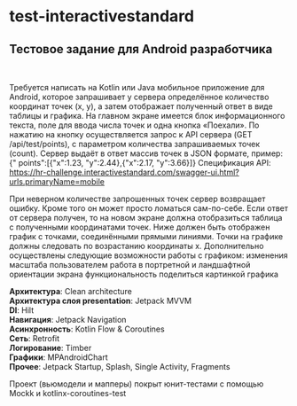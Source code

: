 # test-interactivestandard

<h2>Тестовое задание для Android разработчика</h2>
<br/>

Требуется написать на Kotlin или Java мобильное приложение для Android, которое запрашивает у
сервера определённое количество координат точек (x, y), а затем отображает полученный ответ в виде
таблицы и графика.
На главном экране имеется блок информационного текста, поле для ввода числа точек и одна кнопка
«Поехали».
По нажатию на кнопку осуществляется запрос к API сервера (GET /api/test/points), с параметром
количества запрашиваемых точек (count).
Сервер выдаёт в ответ массив точек в JSON формате, пример: {"
points":[{"x":1.23, "y":2.44},{"x":2.17, "y":3.66}]}
Спецификация API:
https://hr-challenge.interactivestandard.com/swagger-ui.html?urls.primaryName=mobile
<br/>

При неверном количестве запрошенных точек сервер возвращает ошибку. Кроме того он может просто
ломаться сам-по-себе.
Если ответ от сервера получен, то на новом экране должна отобразиться таблица с полученными
координатами точек. Ниже должен быть отображен график с точками, соединёнными прямыми линиями. Точки
на графике должны следовать по возрастанию координаты x.
Дополнительно осуществлены следующие возможности работы с графиком:
изменения масштаба пользователем
работа в портретной и ландшафтной ориентации экрана
функциональность поделиться картинкой графика
<br/>

<b>Архитектура</b>: Clean architecture
<br/>
<b>Архитектура слоя presentation</b>: Jetpack MVVM
<br/>
<b>DI</b>: Hilt
<br/>
<b>Навигация</b>: Jetpack Navigation
<br/>
<b>Асинхронность</b>: Kotlin Flow & Coroutines
<br/>
<b>Сеть</b>: Retrofit
<br/>
<b>Логирование</b>: Timber
<br/>
<b>Графики</b>: MPAndroidChart
<br/>
<b>Прочее</b>: Jetpack Startup, Splash, Single Activity, Fragments
<br/>

Проект (вьюмодели и мапперы) покрыт юнит-тестами с помощью Mockk и kotlinx-coroutines-test